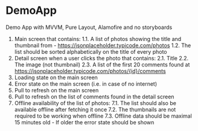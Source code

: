 # DemoApp
Demo App with MVVM, Pure Layout, Alamofire and no storyboards

1. Main screen that contains:
           1.1. A list of photos showing the title and thumbnail from -  ​https://jsonplaceholder.typicode.com/photos
           1.2. The list should be sorted alphabetically on the title of every photo
2. Detail screen when a user clicks the photo that contains: 
            2.1. Title
            2.2. The image (not thumbnail)
            2.3. A list of the first 20 comments found at https://jsonplaceholder.typicode.com/photos/{id}/comments
3.  Loading state on the main screen
4. Error state on the main screen (i.e. in case of no internet)
5. Pull to refresh on the main screen
6. Pull to refresh on the list of comments found in the detail screen
7. Offline availability of the list of photos:
          7.1. The list should also be available offline after fetching it once
          7.2. The thumbnails are not required to be working when offline
          7.3. Offline data should be maximal 15 minutes old - If older the error state should be shown
